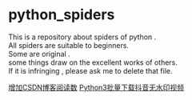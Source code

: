 # python_spiders
This is a repository about spiders of python . 
<br>
All spiders are suitable to beginners.
<br>
Some are original . 
<br>
some things draw on the excellent works of others.
<br>
If it is infringing , please ask me to delete that file.
<br>

[增加CSDN博客阅读数](https://github.com/LaicZhang/python_spiders/blob/master/add_CSDN_read)
[Python3批量下载抖音无水印视频](https://github.com/LaicZhang/python_spiders/blob/master/douyin_download.py)
